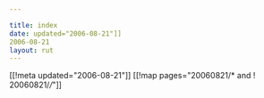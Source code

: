 ```yaml
---

title: index
date: updated="2006-08-21"]]
2006-08-21
layout: rut
---
```


[[!meta updated="2006-08-21"]]
[[!map pages="20060821/* and ! 20060821/*/*"]]
